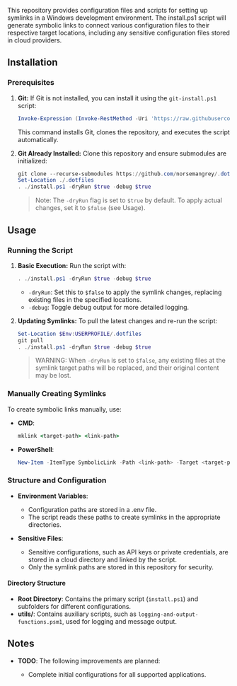 This repository provides configuration files and scripts for setting up symlinks in a Windows development environment. The install.ps1 script will generate symbolic links to connect various configuration files to their respective target locations, including any sensitive configuration files stored in cloud providers.

## Installation

### Prerequisites

1. **Git:** If Git is not installed, you can install it using the `git-install.ps1` script:

    ```powershell
    Invoke-Expression (Invoke-RestMethod -Uri 'https://raw.githubusercontent.com/norsemangrey/.dotfiles/master/git-install.ps1')
    ```

    This command installs Git, clones the repository, and executes the script automatically.

2. **Git Already Installed:** Clone this repository and ensure submodules are initialized:

    ```powershell
    git clone --recurse-submodules https://github.com/norsemangrey/.dotfiles.git
    Set-Location ./.dotfiles
    . ./install.ps1 -dryRun $true -debug $true
    ```
    >Note: The `-dryRun` flag is set to `$true` by default. To apply actual changes, set it to `$false` (see Usage).

## Usage

### Running the Script

1. **Basic Execution:** Run the script with:

    ```powershell
    . ./install.ps1 -dryRun $true -debug $true
    ```
   - `-dryRun`: Set this to `$false` to apply the symlink changes, replacing existing files in the specified locations.
   - `-debug`: Toggle debug output for more detailed logging.

2. **Updating Symlinks:** To pull the latest changes and re-run the script:

    ```powershell
    Set-Location $Env:USERPROFILE/.dotfiles
    git pull
    . ./install.ps1 -dryRun $true -debug $true
    ```
    >WARNING: When `-dryRun` is set to `$false`, any existing files at the symlink target paths will be replaced, and their original content may be lost.

### Manually Creating Symlinks

To create symbolic links manually, use:

- **CMD**:

    ```cmd
    mklink <target-path> <link-path>
    ```
- **PowerShell**:

    ```powershell
    New-Item -ItemType SymbolicLink -Path <link-path> -Target <target-path>
    ```

### Structure and Configuration

- **Environment Variables**:

  - Configuration paths are stored in a .env file.
  - The script reads these paths to create symlinks in the appropriate directories.

- **Sensitive Files**:

  - Sensitive configurations, such as API keys or private credentials, are stored in a cloud directory and linked by the script.
  - Only the symlink paths are stored in this repository for security.

#### Directory Structure

- **Root Directory**: Contains the primary script (`install.ps1`) and subfolders for different configurations.
- **utils/**: Contains auxiliary scripts, such as `logging-and-output-functions.psm1`, used for logging and message output.

## Notes

- **TODO**: The following improvements are planned:

  - Complete initial configurations for all supported applications.